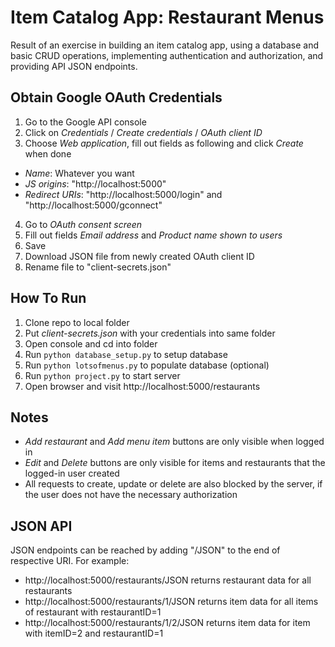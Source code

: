 # Item Catalog App: Restaurant Menus

Result of an exercise in building an item catalog app, using a database and
basic CRUD operations, implementing authentication and authorization, and
providing API JSON endpoints.

## Obtain Google OAuth Credentials

1. Go to the Google API console
2. Click on *Credentials* / *Create credentials* / *OAuth client ID*
3. Choose *Web application*, fill out fields as following and click *Create* when
    done
  - *Name*: Whatever you want
  - *JS origins*: "http://localhost:5000"
  - *Redirect URIs*: "http://localhost:5000/login"
    and "http://localhost:5000/gconnect"
4. Go to *OAuth consent screen*
5. Fill out fields *Email address* and *Product name shown to users*
6. Save
7. Download JSON file from newly created OAuth client ID
8. Rename file to "client-secrets.json"

## How To Run

1. Clone repo to local folder
2. Put *client-secrets.json* with your credentials into same folder
3. Open console and cd into folder
4. Run `python database_setup.py` to setup database
5. Run `python lotsofmenus.py` to populate database (optional)
6. Run `python project.py` to start server
7. Open browser and visit http://localhost:5000/restaurants

## Notes

- *Add restaurant* and *Add menu item* buttons are only visible when logged in
- *Edit* and *Delete* buttons are only visible for items and restaurants that
  the logged-in user created
- All requests to create, update or delete are also blocked by the server, if
  the user does not have the necessary authorization

## JSON API

JSON endpoints can be reached by adding "/JSON" to the end of respective URI.
For example:

- http://localhost:5000/restaurants/JSON returns restaurant data for
  all restaurants
- http://localhost:5000/restaurants/1/JSON returns item data for all items of
  restaurant with restaurantID=1
- http://localhost:5000/restaurants/1/2/JSON returns item data for item with
  itemID=2 and restaurantID=1
